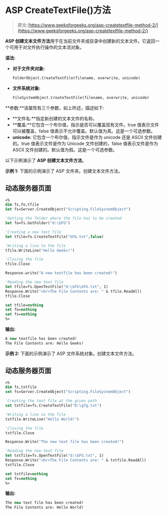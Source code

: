 # ASP CreateTextFile()方法

> 原文:[https://www.geeksforgeeks.org/asp-createtextfile-method-2/](https://www.geeksforgeeks.org/asp-createtextfile-method-2/)

**ASP 创建文本文件方法**用于在当前文件夹或目录中创建新的文本文件。它返回一个可用于对文件执行操作的文本流对象。

**语法:**

*   **对于文件夹对象:**

    ```vb
    FolderObject.CreateTextFile(filename, overwrite, unicode)
    ```

*   **文件系统对象:**

    ```vb
    FileSystemObject.CreateTextFile(filename, overwrite, unicode)
    ```

**参数:**该属性有三个参数，如上所述，描述如下:

*   **文件名:**指定新创建的文本文件的名称。
*   **覆盖:**它包含一个布尔值，指示是否可以覆盖现有文件。true 值表示文件可以被覆盖，false 值表示不允许覆盖。默认值为真。这是一个可选参数。
*   **unicode:** 它包含一个布尔值，指示文件是作为 unicode 还是 ASCII 文件创建的。true 值表示文件是作为 Unicode 文件创建的，false 值表示文件是作为 ASCII 文件创建的。默认值为假。这是一个可选参数。

以下示例演示了 **ASP 创建文本文件方法**。

**示例 1:** 下面的示例演示了 ASP 文件夹。创建文本文件方法。

## 动态服务器页面

```vb
<%
dim fs,fo,tfile
Set fs=Server.CreateObject("Scripting.FileSystemObject")

'Getting the folder where the file has to be created
Set fo=fs.GetFolder("d:\GFG")

'Creating a new text file
Set tfile=fo.CreateTextFile("GFG.txt",false)

'Writing a line to the file
tfile.WriteLine("Hello Geeks!")

'Closing the file
tfile.Close

Response.write("A new textfile has been created!")

'Reading the new text file
Set tfile=fs.OpenTextFile("d:\GFG\GFG.txt", 1)
Response.Write("<br>The File Contents are: " & tfile.ReadAll)
tfile.Close

set tfile=nothing
set fo=nothing
set fs=nothing
%>
```

**输出:**

```vb
A new textfile has been created!
The File Contents are: Hello Geeks! 
```

**示例 2:** 下面的示例演示了 ASP 文件系统对象。创建文本文件方法。

## 动态服务器页面

```vb
<%
dim fs,txtfile
set fs=Server.CreateObject("Scripting.FileSystemObject")

'Creating the text file at the given path
set txtfile=fs.CreateTextFile("D:\gfg.txt")

'Writing a line to the file
txtfile.WriteLine("Hello World!")

'Closing the file
txtfile.Close

Response.Write("The new text file has been created!")

'Reading the new text file
Set txtfile=fs.OpenTextFile("d:\GFG.txt", 1)
Response.Write("<br>The File Contents are: " & txtfile.ReadAll)
txtfile.Close

set txtfile=nothing
set fs=nothing
%>
```

**输出:**

```vb
The new text file has been created!
The File Contents are: Hello World!
```